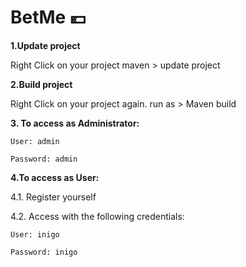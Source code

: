 # BetMe :euro:

**1.Update project**

  Right Click on your project maven > update project

**2.Build project**

  Right Click on your project again. run as > Maven build

**3. To access as Administrator:**

    User: admin
    
    Password: admin

**4.To access as User:**

  4.1. Register yourself

  4.2. Access with the following credentials:

    User: inigo

    Password: inigo
